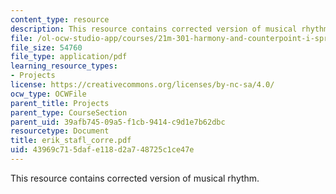 ```yaml
---
content_type: resource
description: This resource contains corrected version of musical rhythm.
file: /ol-ocw-studio-app/courses/21m-301-harmony-and-counterpoint-i-spring-2005/43969c715dafe118d2a748725c1ce47e_erik_stafl_corre.pdf
file_size: 54760
file_type: application/pdf
learning_resource_types:
- Projects
license: https://creativecommons.org/licenses/by-nc-sa/4.0/
ocw_type: OCWFile
parent_title: Projects
parent_type: CourseSection
parent_uid: 39afb745-09a5-f1cb-9414-c9d1e7b62dbc
resourcetype: Document
title: erik_stafl_corre.pdf
uid: 43969c71-5daf-e118-d2a7-48725c1ce47e
---
```

This resource contains corrected version of musical rhythm.